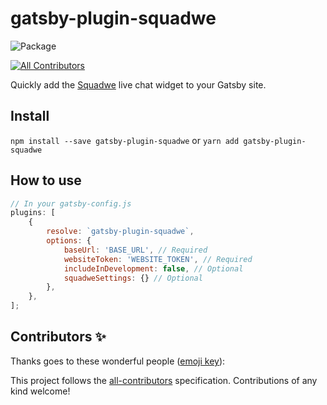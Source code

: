 # gatsby-plugin-squadwe
![Package](https://github.com/squadwe/gatsby-plugin-squadwe/workflows/Package/badge.svg?branch=master)
<!-- ALL-CONTRIBUTORS-BADGE:START - Do not remove or modify this section -->
[![All Contributors](https://img.shields.io/badge/all_contributors-2-orange.svg?style=flat-square)](#contributors-)
<!-- ALL-CONTRIBUTORS-BADGE:END -->

Quickly add the [Squadwe](https://www.squadwe.com/) live chat widget to your Gatsby site.

## Install

`npm install --save gatsby-plugin-squadwe`
or
`yarn add gatsby-plugin-squadwe`

## How to use

```javascript
// In your gatsby-config.js
plugins: [
    {
        resolve: `gatsby-plugin-squadwe`,
        options: {
            baseUrl: 'BASE_URL', // Required
            websiteToken: 'WEBSITE_TOKEN', // Required
            includeInDevelopment: false, // Optional
            squadweSettings: {} // Optional
        },
    },
];
```

## Contributors ✨

Thanks goes to these wonderful people ([emoji key](https://allcontributors.org/docs/en/emoji-key)):


This project follows the [all-contributors](https://github.com/all-contributors/all-contributors) specification. Contributions of any kind welcome!
